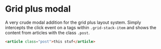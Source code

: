 Grid plus modal
===============
A very crude modal addition for the grid plus layout system. Simply intercepts the click event on a tags within `.grid-stack-item` and shows the content from articles with the class `.post`. 
```html
<article class="post">this stuf</article>
```
